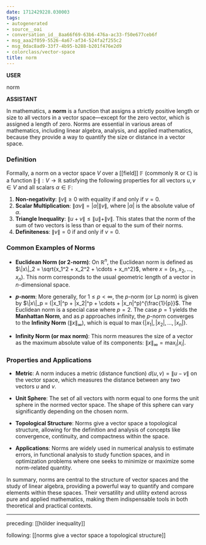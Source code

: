 ```yaml
---
date: 1712429228.030003
tags:
- autogenerated
- source__oai
- conversation_id__8aa66f69-63b6-476a-ac33-f50e677ceb6f
- msg_aaa2f059-5526-4a67-af34-524fa2f255c2
- msg_0dac8ad9-33f7-4b95-b288-b201f476e2d9
- colorclass/vector-space
title: norm
---
```


**USER**

norm


**ASSISTANT**

In mathematics, a **norm** is a function that assigns a strictly positive length or size to all vectors in a vector space—except for the zero vector, which is assigned a length of zero. Norms are essential in various areas of mathematics, including linear algebra, analysis, and applied mathematics, because they provide a way to quantify the size or distance in a vector space. 

### Definition

Formally, a norm on a vector space $V$ over a [[field]] $\mathbb{F}$ (commonly $\mathbb{R}$ or $\mathbb{C}$) is a function $\|\cdot\|: V \rightarrow \mathbb{R}$ satisfying the following properties for all vectors $u, v \in V$ and all scalars $\alpha \in \mathbb{F}$:

1. **Non-negativity**: $\|v\| \geq 0$ with equality if and only if $v = 0$.
2. **Scalar Multiplication**: $\|\alpha v\| = |\alpha| \|v\|$, where $|\alpha|$ is the absolute value of $\alpha$.
3. **Triangle Inequality**: $\|u + v\| \leq \|u\| + \|v\|$. This states that the norm of the sum of two vectors is less than or equal to the sum of their norms.
4. **Definiteness**: $\|v\| = 0$ if and only if $v = 0$.

### Common Examples of Norms

- **Euclidean Norm (or 2-norm)**: On $\mathbb{R}^n$, the Euclidean norm is defined as $\|x\|_2 = \sqrt{x_1^2 + x_2^2 + \cdots + x_n^2}$, where $x = (x_1, x_2, ..., x_n)$. This norm corresponds to the usual geometric length of a vector in $n$-dimensional space.

- **$p$-norm**: More generally, for $1 \leq p < \infty$, the $p$-norm (or Lp norm) is given by $\|x\|_p = (|x_1|^p + |x_2|^p + \cdots + |x_n|^p)^{\frac{1}{p}}$. The Euclidean norm is a special case where $p=2$. The case $p=1$ yields the **Manhattan Norm**, and as $p$ approaches infinity, the $p$-norm converges to the **Infinity Norm** ($\|x\|_\infty$), which is equal to $\max\{|x_1|, |x_2|, ..., |x_n|\}$.

- **Infinity Norm (or max norm)**: This norm measures the size of a vector as the maximum absolute value of its components: $\|x\|_\infty = \max_{i} |x_i|$.

### Properties and Applications

- **Metric**: A norm induces a metric (distance function) $d(u, v) = \|u - v\|$ on the vector space, which measures the distance between any two vectors $u$ and $v$.

- **Unit Sphere**: The set of all vectors with norm equal to one forms the unit sphere in the normed vector space. The shape of this sphere can vary significantly depending on the chosen norm.

- **Topological Structure**: Norms give a vector space a topological structure, allowing for the definition and analysis of concepts like convergence, continuity, and compactness within the space.

- **Applications**: Norms are widely used in numerical analysis to estimate errors, in functional analysis to study function spaces, and in optimization problems where one seeks to minimize or maximize some norm-related quantity.

In summary, norms are central to the structure of vector spaces and the study of linear algebra, providing a powerful way to quantify and compare elements within these spaces. Their versatility and utility extend across pure and applied mathematics, making them indispensable tools in both theoretical and practical contexts.


---

preceding: [[hölder inequality]]  


following: [[norms give a vector space a topological structure]]